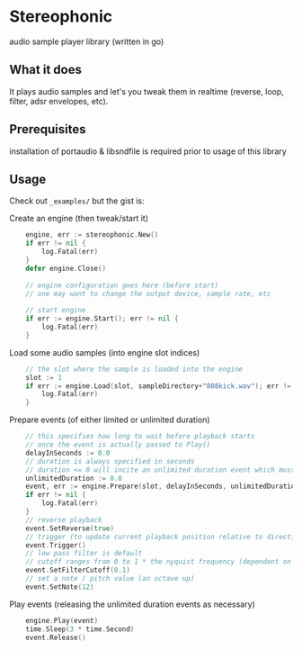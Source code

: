 # Stereophonic
audio sample player library (written in go)

## What it does
It plays audio samples and let's you tweak them in realtime (reverse, loop,
filter, adsr envelopes, etc).

## Prerequisites
installation of portaudio & libsndfile is required prior to usage of this library

## Usage
Check out `_examples/` but the gist is:

Create an engine (then tweak/start it)
``` go
	engine, err := stereophonic.New()
	if err != nil {
		log.Fatal(err)
	}
	defer engine.Close()
	
	// engine configuration goes here (before start)
	// one may want to change the output device, sample rate, etc
	
	// start engine
	if err := engine.Start(); err != nil {
		log.Fatal(err)
	}
```
Load some audio samples (into engine slot indices)
``` go
	// the slot where the sample is loaded into the engine
	slot := 1
	if err := engine.Load(slot, sampleDirectory+"808kick.wav"); err != nil {
		log.Fatal(err)
	}
```
Prepare events (of either limited or unlimited duration)
``` go
	// this specifies how long to wait before playback starts
	// once the event is actually passed to Play()
	delayInSeconds := 0.0
	// duration is always specified in seconds
	// duration <= 0 will incite an unlimited duration event which must be released
	unlimitedDuration := 0.0
	event, err := engine.Prepare(slot, delayInSeconds, unlimitedDuration)
	if err != nil {
		log.Fatal(err)
	}
	// reverse playback
	event.SetReverse(true)
	// trigger (to update current playback position relative to direction)
	event.Trigger()
	// low pass filter is default
	// cutoff ranges from 0 to 1 * the nyquist frequency (dependent on sample rate)
	event.SetFilterCutoff(0.1)
	// set a note / pitch value (an octave up)
	event.SetNote(12)
```
Play events (releasing the unlimited duration events as necessary)
``` go
	engine.Play(event)
	time.Sleep(3 * time.Second)
	event.Release()
```
